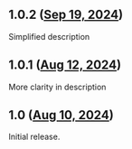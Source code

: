 ## 1.0.2 ([Sep 19, 2024](https://github.com/ramensoftware/windhawk-mods/blob/2ed0cde47915e2af9f136673ff1f10a36484acb1/mods/win10-taskbar-on-win11.wh.cpp))

Simplified description

## 1.0.1 ([Aug 12, 2024](https://github.com/ramensoftware/windhawk-mods/blob/6deadd9a1b7273347088f6ffe82459bca72b6c41/mods/win10-taskbar-on-win11.wh.cpp))

More clarity in description

## 1.0 ([Aug 10, 2024](https://github.com/ramensoftware/windhawk-mods/blob/fdcbbba78e2a2598fab384f47ca8751c0e1bb68d/mods/win10-taskbar-on-win11.wh.cpp))

Initial release.
